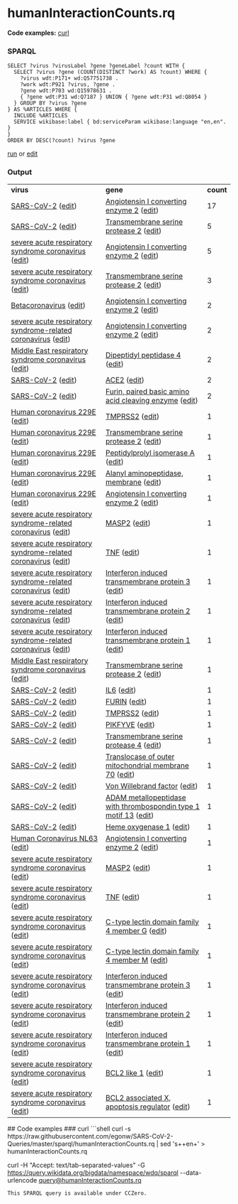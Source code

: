 # humanInteractionCounts.rq
**Code examples:** [curl](#curl)
### SPARQL
```sparql
SELECT ?virus ?virusLabel ?gene ?geneLabel ?count WITH {
  SELECT ?virus ?gene (COUNT(DISTINCT ?work) AS ?count) WHERE {
    ?virus wdt:P171+ wd:Q57751738 .
    ?work wdt:P921 ?virus, ?gene .
    ?gene wdt:P703 wd:Q15978631 .
    { ?gene wdt:P31 wd:Q7187 } UNION { ?gene wdt:P31 wd:Q8054 }
  } GROUP BY ?virus ?gene
} AS %ARTICLES WHERE {
  INCLUDE %ARTICLES
  SERVICE wikibase:label { bd:serviceParam wikibase:language "en,en". }
}
ORDER BY DESC(?count) ?virus ?gene
```
[run](https://query.wikidata.org/embed.html#SELECT%20%3Fvirus%20%3FvirusLabel%20%3Fgene%20%3FgeneLabel%20%3Fcount%20WITH%20%7B%0A%20%20SELECT%20%3Fvirus%20%3Fgene%20%28COUNT%28DISTINCT%20%3Fwork%29%20AS%20%3Fcount%29%20WHERE%20%7B%0A%20%20%20%20%3Fvirus%20wdt%3AP171%2B%20wd%3AQ57751738%20.%0A%20%20%20%20%3Fwork%20wdt%3AP921%20%3Fvirus%2C%20%3Fgene%20.%0A%20%20%20%20%3Fgene%20wdt%3AP703%20wd%3AQ15978631%20.%0A%20%20%20%20%7B%20%3Fgene%20wdt%3AP31%20wd%3AQ7187%20%7D%20UNION%20%7B%20%3Fgene%20wdt%3AP31%20wd%3AQ8054%20%7D%0A%20%20%7D%20GROUP%20BY%20%3Fvirus%20%3Fgene%0A%7D%20AS%20%25ARTICLES%20WHERE%20%7B%0A%20%20INCLUDE%20%25ARTICLES%0A%20%20SERVICE%20wikibase%3Alabel%20%7B%20bd%3AserviceParam%20wikibase%3Alanguage%20%22en%2Cen%22.%20%7D%0A%7D%0AORDER%20BY%20DESC%28%3Fcount%29%20%3Fvirus%20%3Fgene%0A) or [edit](https://query.wikidata.org/#SELECT%20%3Fvirus%20%3FvirusLabel%20%3Fgene%20%3FgeneLabel%20%3Fcount%20WITH%20%7B%0A%20%20SELECT%20%3Fvirus%20%3Fgene%20%28COUNT%28DISTINCT%20%3Fwork%29%20AS%20%3Fcount%29%20WHERE%20%7B%0A%20%20%20%20%3Fvirus%20wdt%3AP171%2B%20wd%3AQ57751738%20.%0A%20%20%20%20%3Fwork%20wdt%3AP921%20%3Fvirus%2C%20%3Fgene%20.%0A%20%20%20%20%3Fgene%20wdt%3AP703%20wd%3AQ15978631%20.%0A%20%20%20%20%7B%20%3Fgene%20wdt%3AP31%20wd%3AQ7187%20%7D%20UNION%20%7B%20%3Fgene%20wdt%3AP31%20wd%3AQ8054%20%7D%0A%20%20%7D%20GROUP%20BY%20%3Fvirus%20%3Fgene%0A%7D%20AS%20%25ARTICLES%20WHERE%20%7B%0A%20%20INCLUDE%20%25ARTICLES%0A%20%20SERVICE%20wikibase%3Alabel%20%7B%20bd%3AserviceParam%20wikibase%3Alanguage%20%22en%2Cen%22.%20%7D%0A%7D%0AORDER%20BY%20DESC%28%3Fcount%29%20%3Fvirus%20%3Fgene%0A)


### Output
<table>
  <tr>
    <td><b>virus</b></td>
    <td><b>gene</b></td>
    <td><b>count</b></td>
  </tr>
  <tr>
    <td><a href="https://scholia.toolforge.org/Q82069695">SARS-CoV-2</a> (<a href="http://www.wikidata.org/entity/Q82069695">edit</a>)</td>
    <td><a href="https://scholia.toolforge.org/Q301630">Angiotensin I converting enzyme 2</a> (<a href="http://www.wikidata.org/entity/Q301630">edit</a>)</td>
    <td>17</td>
  </tr>
  <tr>
    <td><a href="https://scholia.toolforge.org/Q82069695">SARS-CoV-2</a> (<a href="http://www.wikidata.org/entity/Q82069695">edit</a>)</td>
    <td><a href="https://scholia.toolforge.org/Q21126599">Transmembrane serine protease 2</a> (<a href="http://www.wikidata.org/entity/Q21126599">edit</a>)</td>
    <td>5</td>
  </tr>
  <tr>
    <td><a href="https://scholia.toolforge.org/Q85438966">severe acute respiratory syndrome coronavirus</a> (<a href="http://www.wikidata.org/entity/Q85438966">edit</a>)</td>
    <td><a href="https://scholia.toolforge.org/Q301630">Angiotensin I converting enzyme 2</a> (<a href="http://www.wikidata.org/entity/Q301630">edit</a>)</td>
    <td>5</td>
  </tr>
  <tr>
    <td><a href="https://scholia.toolforge.org/Q85438966">severe acute respiratory syndrome coronavirus</a> (<a href="http://www.wikidata.org/entity/Q85438966">edit</a>)</td>
    <td><a href="https://scholia.toolforge.org/Q21126599">Transmembrane serine protease 2</a> (<a href="http://www.wikidata.org/entity/Q21126599">edit</a>)</td>
    <td>3</td>
  </tr>
  <tr>
    <td><a href="https://scholia.toolforge.org/Q16532287">Betacoronavirus</a> (<a href="http://www.wikidata.org/entity/Q16532287">edit</a>)</td>
    <td><a href="https://scholia.toolforge.org/Q301630">Angiotensin I converting enzyme 2</a> (<a href="http://www.wikidata.org/entity/Q301630">edit</a>)</td>
    <td>2</td>
  </tr>
  <tr>
    <td><a href="https://scholia.toolforge.org/Q278567">severe acute respiratory syndrome-related coronavirus</a> (<a href="http://www.wikidata.org/entity/Q278567">edit</a>)</td>
    <td><a href="https://scholia.toolforge.org/Q301630">Angiotensin I converting enzyme 2</a> (<a href="http://www.wikidata.org/entity/Q301630">edit</a>)</td>
    <td>2</td>
  </tr>
  <tr>
    <td><a href="https://scholia.toolforge.org/Q4902157">Middle East respiratory syndrome coronavirus</a> (<a href="http://www.wikidata.org/entity/Q4902157">edit</a>)</td>
    <td><a href="https://scholia.toolforge.org/Q412214">Dipeptidyl peptidase 4</a> (<a href="http://www.wikidata.org/entity/Q412214">edit</a>)</td>
    <td>2</td>
  </tr>
  <tr>
    <td><a href="https://scholia.toolforge.org/Q82069695">SARS-CoV-2</a> (<a href="http://www.wikidata.org/entity/Q82069695">edit</a>)</td>
    <td><a href="https://scholia.toolforge.org/Q14875321">ACE2</a> (<a href="http://www.wikidata.org/entity/Q14875321">edit</a>)</td>
    <td>2</td>
  </tr>
  <tr>
    <td><a href="https://scholia.toolforge.org/Q82069695">SARS-CoV-2</a> (<a href="http://www.wikidata.org/entity/Q82069695">edit</a>)</td>
    <td><a href="https://scholia.toolforge.org/Q581324">Furin, paired basic amino acid cleaving enzyme</a> (<a href="http://www.wikidata.org/entity/Q581324">edit</a>)</td>
    <td>2</td>
  </tr>
  <tr>
    <td><a href="https://scholia.toolforge.org/Q16983356">Human coronavirus 229E</a> (<a href="http://www.wikidata.org/entity/Q16983356">edit</a>)</td>
    <td><a href="https://scholia.toolforge.org/Q18032025">TMPRSS2</a> (<a href="http://www.wikidata.org/entity/Q18032025">edit</a>)</td>
    <td>1</td>
  </tr>
  <tr>
    <td><a href="https://scholia.toolforge.org/Q16983356">Human coronavirus 229E</a> (<a href="http://www.wikidata.org/entity/Q16983356">edit</a>)</td>
    <td><a href="https://scholia.toolforge.org/Q21126599">Transmembrane serine protease 2</a> (<a href="http://www.wikidata.org/entity/Q21126599">edit</a>)</td>
    <td>1</td>
  </tr>
  <tr>
    <td><a href="https://scholia.toolforge.org/Q16983356">Human coronavirus 229E</a> (<a href="http://www.wikidata.org/entity/Q16983356">edit</a>)</td>
    <td><a href="https://scholia.toolforge.org/Q21173608">Peptidylprolyl isomerase A</a> (<a href="http://www.wikidata.org/entity/Q21173608">edit</a>)</td>
    <td>1</td>
  </tr>
  <tr>
    <td><a href="https://scholia.toolforge.org/Q16983356">Human coronavirus 229E</a> (<a href="http://www.wikidata.org/entity/Q16983356">edit</a>)</td>
    <td><a href="https://scholia.toolforge.org/Q2830638">Alanyl aminopeptidase, membrane</a> (<a href="http://www.wikidata.org/entity/Q2830638">edit</a>)</td>
    <td>1</td>
  </tr>
  <tr>
    <td><a href="https://scholia.toolforge.org/Q16983356">Human coronavirus 229E</a> (<a href="http://www.wikidata.org/entity/Q16983356">edit</a>)</td>
    <td><a href="https://scholia.toolforge.org/Q301630">Angiotensin I converting enzyme 2</a> (<a href="http://www.wikidata.org/entity/Q301630">edit</a>)</td>
    <td>1</td>
  </tr>
  <tr>
    <td><a href="https://scholia.toolforge.org/Q278567">severe acute respiratory syndrome-related coronavirus</a> (<a href="http://www.wikidata.org/entity/Q278567">edit</a>)</td>
    <td><a href="https://scholia.toolforge.org/Q14905314">MASP2</a> (<a href="http://www.wikidata.org/entity/Q14905314">edit</a>)</td>
    <td>1</td>
  </tr>
  <tr>
    <td><a href="https://scholia.toolforge.org/Q278567">severe acute respiratory syndrome-related coronavirus</a> (<a href="http://www.wikidata.org/entity/Q278567">edit</a>)</td>
    <td><a href="https://scholia.toolforge.org/Q18032037">TNF</a> (<a href="http://www.wikidata.org/entity/Q18032037">edit</a>)</td>
    <td>1</td>
  </tr>
  <tr>
    <td><a href="https://scholia.toolforge.org/Q278567">severe acute respiratory syndrome-related coronavirus</a> (<a href="http://www.wikidata.org/entity/Q278567">edit</a>)</td>
    <td><a href="https://scholia.toolforge.org/Q21131531">Interferon induced transmembrane protein 3</a> (<a href="http://www.wikidata.org/entity/Q21131531">edit</a>)</td>
    <td>1</td>
  </tr>
  <tr>
    <td><a href="https://scholia.toolforge.org/Q278567">severe acute respiratory syndrome-related coronavirus</a> (<a href="http://www.wikidata.org/entity/Q278567">edit</a>)</td>
    <td><a href="https://scholia.toolforge.org/Q21131532">Interferon induced transmembrane protein 2</a> (<a href="http://www.wikidata.org/entity/Q21131532">edit</a>)</td>
    <td>1</td>
  </tr>
  <tr>
    <td><a href="https://scholia.toolforge.org/Q278567">severe acute respiratory syndrome-related coronavirus</a> (<a href="http://www.wikidata.org/entity/Q278567">edit</a>)</td>
    <td><a href="https://scholia.toolforge.org/Q21171764">Interferon induced transmembrane protein 1</a> (<a href="http://www.wikidata.org/entity/Q21171764">edit</a>)</td>
    <td>1</td>
  </tr>
  <tr>
    <td><a href="https://scholia.toolforge.org/Q4902157">Middle East respiratory syndrome coronavirus</a> (<a href="http://www.wikidata.org/entity/Q4902157">edit</a>)</td>
    <td><a href="https://scholia.toolforge.org/Q21126599">Transmembrane serine protease 2</a> (<a href="http://www.wikidata.org/entity/Q21126599">edit</a>)</td>
    <td>1</td>
  </tr>
  <tr>
    <td><a href="https://scholia.toolforge.org/Q82069695">SARS-CoV-2</a> (<a href="http://www.wikidata.org/entity/Q82069695">edit</a>)</td>
    <td><a href="https://scholia.toolforge.org/Q14865236">IL6</a> (<a href="http://www.wikidata.org/entity/Q14865236">edit</a>)</td>
    <td>1</td>
  </tr>
  <tr>
    <td><a href="https://scholia.toolforge.org/Q82069695">SARS-CoV-2</a> (<a href="http://www.wikidata.org/entity/Q82069695">edit</a>)</td>
    <td><a href="https://scholia.toolforge.org/Q14916427">FURIN</a> (<a href="http://www.wikidata.org/entity/Q14916427">edit</a>)</td>
    <td>1</td>
  </tr>
  <tr>
    <td><a href="https://scholia.toolforge.org/Q82069695">SARS-CoV-2</a> (<a href="http://www.wikidata.org/entity/Q82069695">edit</a>)</td>
    <td><a href="https://scholia.toolforge.org/Q18032025">TMPRSS2</a> (<a href="http://www.wikidata.org/entity/Q18032025">edit</a>)</td>
    <td>1</td>
  </tr>
  <tr>
    <td><a href="https://scholia.toolforge.org/Q82069695">SARS-CoV-2</a> (<a href="http://www.wikidata.org/entity/Q82069695">edit</a>)</td>
    <td><a href="https://scholia.toolforge.org/Q18053181">PIKFYVE</a> (<a href="http://www.wikidata.org/entity/Q18053181">edit</a>)</td>
    <td>1</td>
  </tr>
  <tr>
    <td><a href="https://scholia.toolforge.org/Q82069695">SARS-CoV-2</a> (<a href="http://www.wikidata.org/entity/Q82069695">edit</a>)</td>
    <td><a href="https://scholia.toolforge.org/Q21119219">Transmembrane serine protease 4</a> (<a href="http://www.wikidata.org/entity/Q21119219">edit</a>)</td>
    <td>1</td>
  </tr>
  <tr>
    <td><a href="https://scholia.toolforge.org/Q82069695">SARS-CoV-2</a> (<a href="http://www.wikidata.org/entity/Q82069695">edit</a>)</td>
    <td><a href="https://scholia.toolforge.org/Q22676640">Translocase of outer mitochondrial membrane 70</a> (<a href="http://www.wikidata.org/entity/Q22676640">edit</a>)</td>
    <td>1</td>
  </tr>
  <tr>
    <td><a href="https://scholia.toolforge.org/Q82069695">SARS-CoV-2</a> (<a href="http://www.wikidata.org/entity/Q82069695">edit</a>)</td>
    <td><a href="https://scholia.toolforge.org/Q412310">Von Willebrand factor</a> (<a href="http://www.wikidata.org/entity/Q412310">edit</a>)</td>
    <td>1</td>
  </tr>
  <tr>
    <td><a href="https://scholia.toolforge.org/Q82069695">SARS-CoV-2</a> (<a href="http://www.wikidata.org/entity/Q82069695">edit</a>)</td>
    <td><a href="https://scholia.toolforge.org/Q4651006">ADAM metallopeptidase with thrombospondin type 1 motif 13</a> (<a href="http://www.wikidata.org/entity/Q4651006">edit</a>)</td>
    <td>1</td>
  </tr>
  <tr>
    <td><a href="https://scholia.toolforge.org/Q82069695">SARS-CoV-2</a> (<a href="http://www.wikidata.org/entity/Q82069695">edit</a>)</td>
    <td><a href="https://scholia.toolforge.org/Q5631153">Heme oxygenase 1</a> (<a href="http://www.wikidata.org/entity/Q5631153">edit</a>)</td>
    <td>1</td>
  </tr>
  <tr>
    <td><a href="https://scholia.toolforge.org/Q8351095">Human Coronavirus NL63</a> (<a href="http://www.wikidata.org/entity/Q8351095">edit</a>)</td>
    <td><a href="https://scholia.toolforge.org/Q301630">Angiotensin I converting enzyme 2</a> (<a href="http://www.wikidata.org/entity/Q301630">edit</a>)</td>
    <td>1</td>
  </tr>
  <tr>
    <td><a href="https://scholia.toolforge.org/Q85438966">severe acute respiratory syndrome coronavirus</a> (<a href="http://www.wikidata.org/entity/Q85438966">edit</a>)</td>
    <td><a href="https://scholia.toolforge.org/Q14905314">MASP2</a> (<a href="http://www.wikidata.org/entity/Q14905314">edit</a>)</td>
    <td>1</td>
  </tr>
  <tr>
    <td><a href="https://scholia.toolforge.org/Q85438966">severe acute respiratory syndrome coronavirus</a> (<a href="http://www.wikidata.org/entity/Q85438966">edit</a>)</td>
    <td><a href="https://scholia.toolforge.org/Q18032037">TNF</a> (<a href="http://www.wikidata.org/entity/Q18032037">edit</a>)</td>
    <td>1</td>
  </tr>
  <tr>
    <td><a href="https://scholia.toolforge.org/Q85438966">severe acute respiratory syndrome coronavirus</a> (<a href="http://www.wikidata.org/entity/Q85438966">edit</a>)</td>
    <td><a href="https://scholia.toolforge.org/Q21100827">C-type lectin domain family 4 member G</a> (<a href="http://www.wikidata.org/entity/Q21100827">edit</a>)</td>
    <td>1</td>
  </tr>
  <tr>
    <td><a href="https://scholia.toolforge.org/Q85438966">severe acute respiratory syndrome coronavirus</a> (<a href="http://www.wikidata.org/entity/Q85438966">edit</a>)</td>
    <td><a href="https://scholia.toolforge.org/Q21100841">C-type lectin domain family 4 member M</a> (<a href="http://www.wikidata.org/entity/Q21100841">edit</a>)</td>
    <td>1</td>
  </tr>
  <tr>
    <td><a href="https://scholia.toolforge.org/Q85438966">severe acute respiratory syndrome coronavirus</a> (<a href="http://www.wikidata.org/entity/Q85438966">edit</a>)</td>
    <td><a href="https://scholia.toolforge.org/Q21131531">Interferon induced transmembrane protein 3</a> (<a href="http://www.wikidata.org/entity/Q21131531">edit</a>)</td>
    <td>1</td>
  </tr>
  <tr>
    <td><a href="https://scholia.toolforge.org/Q85438966">severe acute respiratory syndrome coronavirus</a> (<a href="http://www.wikidata.org/entity/Q85438966">edit</a>)</td>
    <td><a href="https://scholia.toolforge.org/Q21131532">Interferon induced transmembrane protein 2</a> (<a href="http://www.wikidata.org/entity/Q21131532">edit</a>)</td>
    <td>1</td>
  </tr>
  <tr>
    <td><a href="https://scholia.toolforge.org/Q85438966">severe acute respiratory syndrome coronavirus</a> (<a href="http://www.wikidata.org/entity/Q85438966">edit</a>)</td>
    <td><a href="https://scholia.toolforge.org/Q21171764">Interferon induced transmembrane protein 1</a> (<a href="http://www.wikidata.org/entity/Q21171764">edit</a>)</td>
    <td>1</td>
  </tr>
  <tr>
    <td><a href="https://scholia.toolforge.org/Q85438966">severe acute respiratory syndrome coronavirus</a> (<a href="http://www.wikidata.org/entity/Q85438966">edit</a>)</td>
    <td><a href="https://scholia.toolforge.org/Q21173156">BCL2 like 1</a> (<a href="http://www.wikidata.org/entity/Q21173156">edit</a>)</td>
    <td>1</td>
  </tr>
  <tr>
    <td><a href="https://scholia.toolforge.org/Q85438966">severe acute respiratory syndrome coronavirus</a> (<a href="http://www.wikidata.org/entity/Q85438966">edit</a>)</td>
    <td><a href="https://scholia.toolforge.org/Q408476">BCL2 associated X, apoptosis regulator</a> (<a href="http://www.wikidata.org/entity/Q408476">edit</a>)</td>
    <td>1</td>
  </tr>
</table>
## Code examples
### curl
```shell
curl -s https://raw.githubusercontent.com/egonw/SARS-CoV-2-Queries/master/sparql/humanInteractionCounts.rq | sed 's+<lang/>+en+' > humanInteractionCounts.rq

curl -H "Accept: text/tab-separated-values" -G https://query.wikidata.org/bigdata/namespace/wdq/sparql --data-urlencode query@humanInteractionCounts.rq
```
This SPARQL query is available under CCZero.
